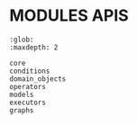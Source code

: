 # MODULES APIS

```{toctree}
:glob:
:maxdepth: 2

core
conditions
domain_objects
operators
models
executors
graphs
```
